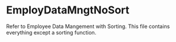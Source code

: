 # EmployDataMngtNoSort

Refer to Employee Data Mangement with Sorting.
This file contains everything except a sorting function.
